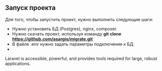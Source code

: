 ## Запуск проекта

Для того, чтобы запустить проект, нужно выполнить следующие шаги:

- Нужно установить БД (Postgres), nginx, composer.
- Нужно скачать проект, используя команду <b>git clone https://github.com/asargis/migrate.git</b>
- В файле .env нужно задать параметры подключения к БД.
- 

Laravel is accessible, powerful, and provides tools required for large, robust applications.

